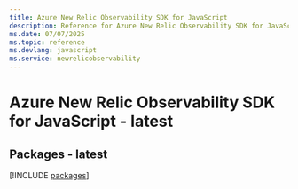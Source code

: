 ```yaml
---
title: Azure New Relic Observability SDK for JavaScript
description: Reference for Azure New Relic Observability SDK for JavaScript
ms.date: 07/07/2025
ms.topic: reference
ms.devlang: javascript
ms.service: newrelicobservability
---
```

# Azure New Relic Observability SDK for JavaScript - latest
## Packages - latest
[!INCLUDE [packages](new-relic-observability-index.md)]